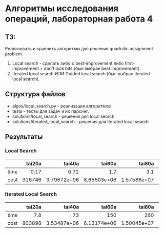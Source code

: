 # Алгоритмы исследования операций, лабораторная работа 4

## ТЗ:

Реализовать и сравнить алгоритмы для решения quadratic assignment problem.

1. Local search - сделать либо с best-improvement либо first-improvement + don't look bits (был выбран best improvement).
2. Iterated local search ИЛИ Guided local search (был выбран iterated local search).

## Структура файлов

- algos/local_search.py - реализация алгоритмов
- tests - тесты для задач и их парсинг.
- solutions/local_search - решения для local search
- solutions/iterated_local_search - решения для Iterated local search

## Результаты

### Local Search

|      |    tai20a |      tai40a |      tai60a |      tai80a |     tai100a |
|:-----|----------:|------------:|------------:|------------:|------------:|
| time |      0.17 | 0.72        | 1.7         | 3.1         | 5.1         |
| cost | 916746    | 3.79672e+06 | 8.65503e+06 | 1.57586e+07 | 2.40115e+07 |

### Iterated Local Search

|      |   tai20a |       tai40a |        tai60a |        tai80a |       tai100a |
|:-----|---------:|-------------:|--------------:|--------------:|--------------:|
| time |      7.8 | 73           | 150           | 280           | 550           |
| cost | 803898   |  3.53487e+06 |   8.13174e+06 |   1.50045e+07 |   2.33805e+07 |